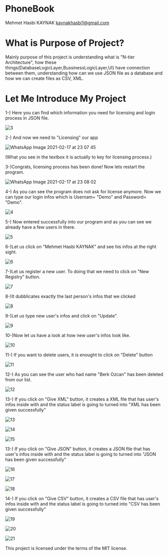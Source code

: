 # PhoneBook

Mehmet Hasbi KAYNAK
kaynakhasbi1@gmail.com

# What is Purpose of Project?

Mainly purpose of this project is understanding what is "N-tier Architecture", how these things(DatabaseLogicLayer,BussinessLogicLayer,UI) have connection between them, understanding how can we use JSON file as a database and how we can create files as CSV, XML.

# Let Me Introduce My Project


1-) Here you can find which information you need for licensing and login process in JSON file.


![3](https://user-images.githubusercontent.com/73940626/108281871-e49a4480-7180-11eb-9125-c8f2eb96099a.jpeg)



2-) And now we need to "Licensing" our app 


![WhatsApp Image 2021-02-17 at 23 07 45](https://user-images.githubusercontent.com/73940626/108281754-99803180-7180-11eb-842f-98eef450ae75.jpeg)


(What you see in the textbox it is actually to key for licensing process.)



3-)Congrats, licensing process has been done! Now lets restart the program.


![WhatsApp Image 2021-02-17 at 23 08 02](https://user-images.githubusercontent.com/73940626/108282221-7f931e80-7181-11eb-8ece-ae02a13e09f2.jpeg)

4-) As you can see the program does not ask for license anymore. Now we can type our login infos which is Usernam= "Demo" and Password= "Demo".


![4](https://user-images.githubusercontent.com/73940626/108282512-09db8280-7182-11eb-98c2-5c75dd000542.jpeg)




5-) Now entered successfully into our program and as you can see we already have a few users in there.


![5](https://user-images.githubusercontent.com/73940626/108282661-460ee300-7182-11eb-9b96-edd69e4a18f4.jpeg)


6-)Let us click on "Mehmet Hasbi KAYNAK" and see his infos at the right sight.

![6](https://user-images.githubusercontent.com/73940626/108282827-8a9a7e80-7182-11eb-9cec-83ea7dc03eaf.jpeg)


7-)Let us register a new user. To doing that we need to click on "New Registry" button.


![7](https://user-images.githubusercontent.com/73940626/108282980-d2210a80-7182-11eb-8f0b-28b7f2afedfe.jpeg)


8-)It dubblicates exactly the last person's infos that we clicked

![8](https://user-images.githubusercontent.com/73940626/108283203-3217b100-7183-11eb-952d-47ff1fc9d015.jpeg)

9-)Let us type new user's infos and click on "Update".

![9](https://user-images.githubusercontent.com/73940626/108283525-b0745300-7183-11eb-9619-f33b7f710294.jpeg)

10-)Now let us have a look at how new user's infos look like.

![10](https://user-images.githubusercontent.com/73940626/108283559-c3872300-7183-11eb-84d8-b2d249b7fa39.jpeg)

11-) If you want to delete users, it is enought to click on "Delete" button

![11](https://user-images.githubusercontent.com/73940626/108283635-ee717700-7183-11eb-9182-49e1ed5dfadc.jpeg)


12-) As you can see the user who had name "Berk Ozcan" has been deleted from our list.

![12](https://user-images.githubusercontent.com/73940626/108283726-1bbe2500-7184-11eb-9ed1-6e26e234c382.jpeg)

13-) If you click on "Give XML" button, it creates a XML file that has user's infos inside with and the status label is going to turned into  "XML has been given successfully"

![13](https://user-images.githubusercontent.com/73940626/108283970-8ec79b80-7184-11eb-82e1-5e2ed0923950.jpeg)


![14](https://user-images.githubusercontent.com/73940626/108283972-8f603200-7184-11eb-9716-b073aaaa96e8.jpeg)


![15](https://user-images.githubusercontent.com/73940626/108283973-8ff8c880-7184-11eb-89a4-b3025ad58b1e.jpeg)


13-) If you click on "Give JSON" button, it creates a JSON file that has user's infos inside with and the status label is going to turned into  "JSON has been given successfully"

![16](https://user-images.githubusercontent.com/73940626/108283974-8ff8c880-7184-11eb-89b9-edb3b0540b92.jpeg)


![17](https://user-images.githubusercontent.com/73940626/108283975-90915f00-7184-11eb-9b78-5f5580659293.jpeg)


![18](https://user-images.githubusercontent.com/73940626/108283976-90915f00-7184-11eb-9715-09249bc4afea.jpeg)

14-) If you click on "Give CSV" button, it creates a CSV file that has user's infos inside with and the status label is going to turned into  "CSV has been given successfully"

![19](https://user-images.githubusercontent.com/73940626/108283977-9129f580-7184-11eb-927b-6d3bdec45411.jpeg)


![20](https://user-images.githubusercontent.com/73940626/108283979-9129f580-7184-11eb-8614-659d6529dc49.jpeg)


![21](https://user-images.githubusercontent.com/73940626/108283982-9129f580-7184-11eb-91f5-1e4c2582c156.jpeg)



This project is licensed under the terms of the MIT license.
